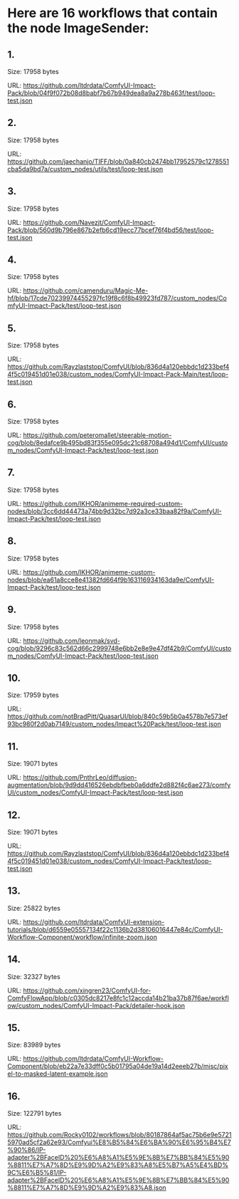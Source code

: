 # Here are 16 workflows that contain the node ImageSender:

## 1. 

Size: 17958 bytes

URL: https://github.com/ltdrdata/ComfyUI-Impact-Pack/blob/04f9f072b08d8babf7b67b949dea8a9a278b463f/test/loop-test.json

## 2. 

Size: 17958 bytes

URL: https://github.com/jaechanjo/TIFF/blob/0a840cb2474bb17952579c1278551cba5da9bd7a/custom_nodes/utils/test/loop-test.json

## 3. 

Size: 17958 bytes

URL: https://github.com/Navezjt/ComfyUI-Impact-Pack/blob/560d9b796e867b2efb6cd19ecc77bcef76f4bd56/test/loop-test.json

## 4. 

Size: 17958 bytes

URL: https://github.com/camenduru/Magic-Me-hf/blob/17cde70239974455297fc19f8c6f8b49923fd787/custom_nodes/ComfyUI-Impact-Pack/test/loop-test.json

## 5. 

Size: 17958 bytes

URL: https://github.com/Rayzlaststop/ComfyUI/blob/836d4a120ebbdc1d233bef44f5c019451d01e038/custom_nodes/ComfyUI-Impact-Pack-Main/test/loop-test.json

## 6. 

Size: 17958 bytes

URL: https://github.com/peteromallet/steerable-motion-cog/blob/8edafce9b495bd83f355e095dc21c68708a494d1/ComfyUI/custom_nodes/ComfyUI-Impact-Pack/test/loop-test.json

## 7. 

Size: 17958 bytes

URL: https://github.com/IKHOR/animeme-required-custom-nodes/blob/3cc6dd44473a74bb9d32bc7d92a3ce33baa82f9a/ComfyUI-Impact-Pack/test/loop-test.json

## 8. 

Size: 17958 bytes

URL: https://github.com/IKHOR/animeme-custom-nodes/blob/ea61a8cce8e41382fd664f9b163116934163da9e/ComfyUI-Impact-Pack/test/loop-test.json

## 9. 

Size: 17958 bytes

URL: https://github.com/leonmak/svd-cog/blob/9296c83c562d66c2999748e6bb2e8e9e47df42b9/ComfyUI/custom_nodes/ComfyUI-Impact-Pack/test/loop-test.json

## 10. 

Size: 17959 bytes

URL: https://github.com/notBradPitt/QuasarUI/blob/840c59b5b0a4578b7e573ef93bc980f2d0ab7149/custom_nodes/Impact%20Pack/test/loop-test.json

## 11. 

Size: 19071 bytes

URL: https://github.com/PnthrLeo/diffusion-augmentation/blob/9d9dd416526ebdbfbeb0a6ddfe2d882f4c6ae273/comfyUI/custom_nodes/ComfyUI-Impact-Pack/test/loop-test.json

## 12. 

Size: 19071 bytes

URL: https://github.com/Rayzlaststop/ComfyUI/blob/836d4a120ebbdc1d233bef44f5c019451d01e038/custom_nodes/ComfyUI-Impact-Pack/test/loop-test.json

## 13. 

Size: 25822 bytes

URL: https://github.com/ltdrdata/ComfyUI-extension-tutorials/blob/d6559e05557134f22c1136b2d38106016447e84c/ComfyUI-Workflow-Component/workflow/infinite-zoom.json

## 14. 

Size: 32327 bytes

URL: https://github.com/xingren23/ComfyUI-for-ComfyFlowApp/blob/c0305dc8217e8fc1c12accda14b21ba37b87f6ae/workflow/custom_nodes/ComfyUI-Impact-Pack/detailer-hook.json

## 15. 

Size: 83989 bytes

URL: https://github.com/ltdrdata/ComfyUI-Workflow-Component/blob/eb22a7e33dff0c5b01795a04de19a14d2eeeb27b/misc/pixel-to-masked-latent-example.json

## 16. 

Size: 122791 bytes

URL: https://github.com/Rocky0102/workflows/blob/80187864af5ac75b6e9e57215970ad5cf2a62e93/Comfyui%E8%B5%84%E6%BA%90%E6%95%B4%E7%90%86/IP-adapter%2BFaceID%20%E6%A8%A1%E5%9E%8B%E7%BB%84%E5%90%8811%E7%A7%8D%E9%9D%A2%E9%83%A8%E5%B7%A5%E4%BD%9C%E6%B5%81/IP-adapter%2BFaceID%20%E6%A8%A1%E5%9E%8B%E7%BB%84%E5%90%8811%E7%A7%8D%E9%9D%A2%E9%83%A8.json

